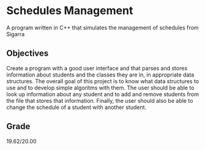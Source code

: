 # Schedules Management
A program written in C++ that simulates the management of schedules from Sigarra

## Objectives
Create a program with a good user interface and that parses and stores information about students and the classes they are in, in appropriate data structures.
The overall goal of this project is to know what data structures to use and to develop simple algoritms with them. The user should be able to look up information about any student and to add and remove students from the file that stores that information.
Finally, the user should also be able to change the schedule of a student with another student.

## Grade
19.62/20.00
